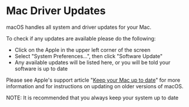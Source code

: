 # Mac Driver Updates

macOS handles all system and driver updates for your Mac.  
  
To check if any updates are available please do the following:  
  

* Click on the Apple in the upper left corner of the screen
* Select "System Preferences...", then click "Software Update"
* Any available updates will be listed here, or you will be told your software is up to date

  
Please see Apple's support article "[Keep your Mac up to date](https://support.apple.com/guide/mac-help/get-macos-updates-mchlpx1065/11.0/mac/11.0)" for more information and for instructions on updating on older versions of macOS.  
  
NOTE: It is recommended that you always keep your system up to date  
  
